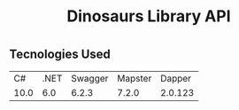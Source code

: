 <h1 align="center">Dinosaurs Library API<h1>

## Tecnologies Used

<table>
  <tr>
     <td>C#</td>  
     <td>.NET</td>  
     <td>Swagger</td>  
	 <td>Mapster</td>
	 <td>Dapper</td>
  </tr>
  <tr>
     <td>10.0</td>  
     <td>6.0</td> 
     <td>6.2.3</td>  
	 <td>7.2.0</td>
	 <td>2.0.123</td>
  </tr>
</table>